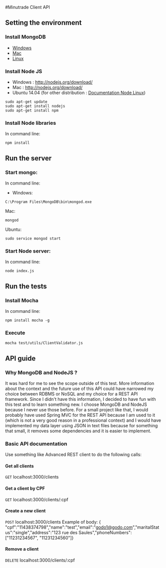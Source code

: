 #Minutrade Client API

## Setting the environment

### Install MongoDB
* [Windows](http://docs.mongodb.org/manual/tutorial/install-mongodb-on-windows/)
* [Mac](http://docs.mongodb.org/manual/tutorial/install-mongodb-on-os-x/)
* [Linux](http://docs.mongodb.org/manual/administration/install-on-linux/)

### Install Node JS
* Windows : http://nodejs.org/download/
* Mac : http://nodejs.org/download/
* Ubuntu 14.04 (for other distribution : [Documentation Node Linux](https://github.com/joyent/node/wiki/Installing-Node.js-via-package-manager))
```
sudo apt-get update
sudo apt-get install nodejs
sudo apt-get install npm
```

### Install Node libraries
In command line:
```
npm install
```

## Run the server

### Start mongo:
In command line:
* Windows:
```
C:\Program Files\MongoDB\bin\mongod.exe
```
Mac:
```
mongod
```
Ubuntu:
```
sudo service mongod start
```

### Start Node server:
In command line: 
```
node index.js
```

## Run the tests

### Install Mocha
In command line: 
```
npm install mocha -g
```

### Execute
```
mocha test/utils/ClientValidator.js
```

## API guide

### Why MongoDB and NodeJS ?
It was hard for me to see the scope outside of this test. More information about the context and the future use of this API could have narrowed my choice between RDBMS or NoSQL and my choice for a REST API framework. Since I didn't have this information, I decided to have fun with this test and to learn something new. I choose MongoDB and NodeJS because I never use those before. 
For a small project like that, I would probably have used Spring MVC for the REST API because I am used to it (which is not a very good reason in a professional context) and I would have implemented my data layer using JSON in text files because for something that small, it removes some dependencies and it is easier to implement.

### Basic API documentation 
Use something like Advanced REST client to do the following calls:

#### Get all clients
<code>GET</code> localhost:3000/clients

#### Get a client by CPF
<code>GET</code> localhost:3000/clients/:cpf

#### Create a new client
<code>POST</code> localhost:3000/clients
Example of body: { "cpf":"11438374798","name":"test","email":"godo1@godo.com","maritalStatus":"single","address":"123 rue des Saules","phoneNumbers": ["11231234567", "11231234560"]}

#### Remove a client
<code>DELETE</code> localhost:3000/clients/:cpf